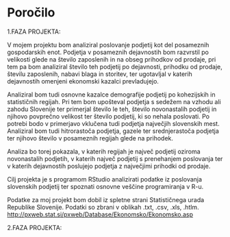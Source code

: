 # Poročilo

1.FAZA PROJEKTA:

V mojem projektu bom analiziral poslovanje podjetij kot del posameznih gospodarskih enot. Podjetja v posameznih dejavnostih bom razvrstil po velikosti glede na število zaposlenih in na obseg prihodkov od prodaje, pri tem pa bom analiziral število teh podjetij po dejavnosti, prihodku od prodaje, številu zaposlenih, nabavi blaga in storitev, ter ugotavljal v katerih dejavnostih omenjeni ekonomski kazalci prevladujejo.

Analiziral bom tudi osnovne kazalce demografije podjetij po kohezijskih in statističnih regijah. Pri tem bom upošteval podjetja s sedežem na vzhodu ali zahodu Slovenije ter primerjal število le teh, število novonastalih podjetij in njihovo povprečno velikost ter število podjetij, ki so nehala poslovati. Po potrebi bodo v primerjavo vklučena tudi podjetja največjih slovenskih mest.
Analiziral bom tudi hitrorastoča podjetja, gazele ter srednjerastoča podjetja ter njihovo število v posameznih regijah glede na prihodek. 

Analiza bo torej pokazala, v katerih regijah je največ podjetij oziroma novonastalih podjetih, v katerih največ podjetij s prenehanjem poslovanja ter v katerih dejavnostih poslujejo podjetja z največjimi prihodki od prodaje.  
 
Cilj projekta je s programom RStudio analizirati podatke iz poslovanja slovenskih podjetij ter spoznati osnovne veščine programiranja v R-u. 

Podatke za moj projekt bom dobil iz spletne strani Statističnega urada Republike Slovenije. Podatki so zbrani v oblikah .txt, .csv, .xls, .htlm. http://pxweb.stat.si/pxweb/Database/Ekonomsko/Ekonomsko.asp 



2.FAZA PROJEKTA:

